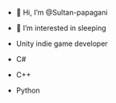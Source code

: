 - 👋 Hi, I’m @Sultan-papagani
- 👀 I’m interested in sleeping

- Unity indie game developer
- C#
- C++
- Python

<!---
Sultan-papagani/Sultan-papagani is a ✨ special ✨ repository because its `README.md` (this file) appears on your GitHub profile.
You can click the Preview link to take a look at your changes.
--->
